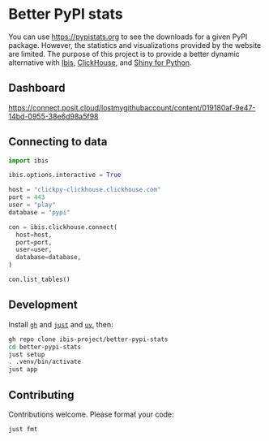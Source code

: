 # Better PyPI stats

You can use https://pypistats.org to see the downloads for a given PyPI package. However, the statistics and visualizations provided by the website are limited. The purpose of this project is to provide a better dynamic alternative with [Ibis](https://github.com/ibis-project/ibis), [ClickHouse](https://github.com/clickhouse/clickhouse), and [Shiny for Python](https://github.com/posit-dev/py-shiny).

## Dashboard

https://connect.posit.cloud/lostmygithubaccount/content/019180af-9e47-14bd-0955-38e6d98a5f98

## Connecting to  data

```python
import ibis

ibis.options.interactive = True

host = "clickpy-clickhouse.clickhouse.com"
port = 443
user = "play"
database = "pypi"

con = ibis.clickhouse.connect(
  host=host,
  port=port,
  user=user,
  database=database,
)

con.list_tables()
```

## Development

Install [`gh`](https://github.com/cli/cli) and [`just`](https://github.com/casey/just) and [`uv`](https://github.com/astral-sh/uv), then:

```bash
gh repo clone ibis-project/better-pypi-stats
cd better-pypi-stats
just setup
. .venv/bin/activate
just app
```

## Contributing

Contributions welcome. Please format your code:

```bash
just fmt
```

